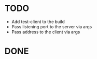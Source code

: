 # TODO

- Add test-client to the build
- Pass listening port to the server via args
- Pass address to the client via args

# DONE
